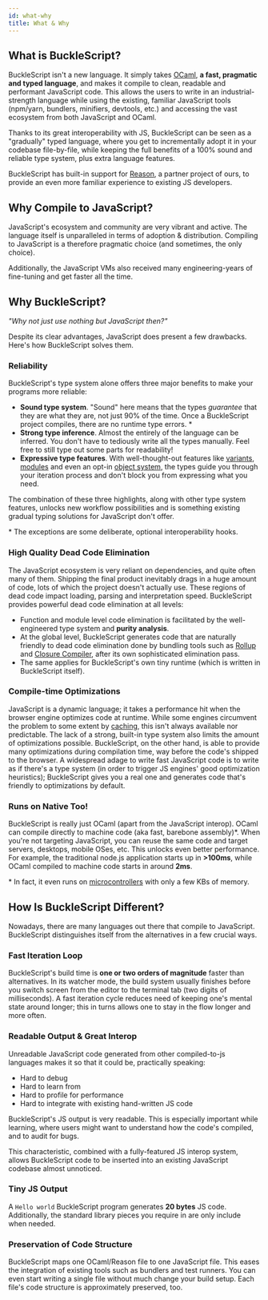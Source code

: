 ```yaml
---
id: what-why
title: What & Why
---
```


## What is BuckleScript?

BuckleScript isn't a new language. It simply takes [OCaml](http://ocaml.org), **a fast, pragmatic and typed language**, and makes it compile to clean, readable and performant JavaScript code. This allows the users to write in an industrial-strength language while using the existing, familiar JavaScript tools (npm/yarn, bundlers, minifiers, devtools, etc.) and accessing the vast ecosystem from both JavaScript and OCaml.

Thanks to its great interoperability with JS, BuckleScript can be seen as a "gradually" typed language, where you get to incrementally adopt it in your codebase file-by-file, while keeping the full benefits of a 100% sound and reliable type system, plus extra language features.

BuckleScript has built-in support for [Reason](https://reasonml.github.io/), a partner project of ours, to provide an even more familiar experience to existing JS developers.

## Why Compile to JavaScript?

JavaScript's ecosystem and community are very vibrant and active. The language itself is unparalleled in terms of adoption & distribution. Compiling to JavaScript is a therefore pragmatic choice (and sometimes, the only choice).

Additionally, the JavaScript VMs also received many engineering-years of fine-tuning and get faster all the time.

## Why BuckleScript?

_"Why not just use nothing but JavaScript then?"_

Despite its clear advantages, JavaScript does present a few drawbacks. Here's how BuckleScript solves them.

### Reliability

BuckleScript's type system alone offers three major benefits to make your programs more reliable:

- **Sound type system**. "Sound" here means that the types _guarantee_ that they are what they are, not just 90% of the time. Once a BuckleScript project compiles, there are no runtime type errors. \*
- **Strong type inference**. Almost the entirely of the language can be inferred. You don't have to tediously write all the types manually. Feel free to still type out some parts for readability!
- **Expressive type features**. With well-thought-out features like [variants](https://reasonml.github.io/guide/language/variant), [modules](https://reasonml.github.io/guide/language/module) and even an opt-in [object system](https://reasonml.github.io/guide/language/object), the types guide you through your iteration process and don't block you from expressing what you need.

The combination of these three highlights, along with other type system features, unlocks new workflow possibilities and is something existing gradual typing solutions for JavaScript don't offer.

\* The exceptions are some deliberate, optional interoperability hooks.

### High Quality Dead Code Elimination

The JavaScript ecosystem is very reliant on dependencies, and quite often many of them. Shipping the final product inevitably drags in a huge amount of code, lots of which the project doesn't actually use. These regions of dead code impact loading, parsing and interpretation speed. BuckleScript provides powerful dead code elimination at all
levels:

- Function and module level code elimination is facilitated by the well-engineered type system and **purity analysis**.
- At the global level, BuckleScript generates code that are naturally friendly to dead code elimination done by bundling tools such as [Rollup](https://github.com/rollup/rollup) and [Closure Compiler](https://developers.google.com/closure/compiler/), after its own sophisticated elimination pass.
- The same applies for BuckleScript's own tiny runtime (which is written in BuckleScript itself).

### Compile-time Optimizations

JavaScript is a dynamic language; it takes a performance hit when the browser engine optimizes code at runtime. While some engines circumvent the problem to some extent by [caching](http://v8project.blogspot.com/2015/07/code-caching.html), this isn't always available nor predictable. The lack of a strong, built-in type system also limits the amount of optimizations possible. BuckleScript, on the other hand, is able to provide many optimizations during compilation time, way before the code's shipped to the browser. A widespread adage to write fast JavaScript code is to write as if there's a type system (in order to trigger JS engines' good optimization heuristics); BuckleScript gives you a real one and generates code that's friendly to optimizations by default.

### Runs on Native Too!

BuckleScript is really just OCaml (apart from the JavaScript interop). OCaml can compile directly to machine code (aka fast, barebone assembly)\*. When you're not targeting JavaScript, you can reuse the same code and target servers, desktops, mobile OSes, etc. This unlocks even better performance. For example, the traditional node.js application starts up in **>100ms**, while OCaml compiled to machine code starts in around **2ms**.

\* In fact, it even runs on [microcontrollers](http://www.algo-prog.info/ocapic/web/index.php?id=ocapic) with only a few KBs of memory.

## How Is BuckleScript Different?

Nowadays, there are many languages out there that compile to JavaScript. BuckleScript distinguishes itself from the alternatives in a few crucial ways.

### Fast Iteration Loop

BuckleScript's build time is **one or two orders of magnitude** faster than alternatives. In its watcher mode, the build system usually finishes before you switch screen from the editor to the terminal tab (two digits of milliseconds). A fast iteration cycle reduces need of keeping one's mental state around longer; this in turns allows one to stay in the flow longer and more often.

### Readable Output & Great Interop

Unreadable JavaScript code generated from other compiled-to-js languages makes it so that it could be, practically speaking:

- Hard to debug
- Hard to learn from
- Hard to profile for performance
- Hard to integrate with existing hand-written JS code

<!-- TODO: playground link -->

BuckleScript's JS output is very readable. This is especially important while learning, where users might want to understand how the code's compiled, and to audit for bugs.

<!-- TODO: link to interop -->

This characteristic, combined with a fully-featured JS interop system, allows BuckleScript code to be inserted into an existing JavaScript codebase almost unnoticed.

<!-- TODO: how to slip code into others' codebase -->

### Tiny JS Output

<!-- TODO: playground link -->

A `Hello world` BuckleScript program generates **20 bytes** JS code. Additionally, the standard library pieces you require in are only include when needed.

### Preservation of Code Structure

BuckleScript maps one OCaml/Reason file to one JavaScript file. This eases the integration of existing tools such as bundlers and test runners. You can even start writing a single file without much change your build setup. Each file's code structure is approximately preserved, too.
